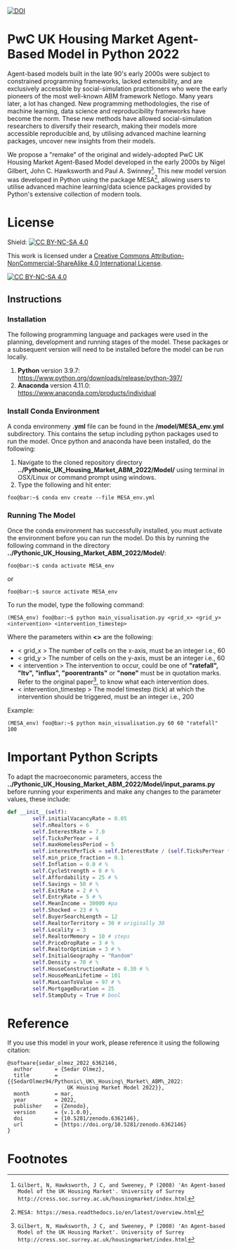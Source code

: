 [![DOI](https://zenodo.org/badge/470177027.svg)](https://zenodo.org/badge/latestdoi/470177027)


# PwC UK Housing Market Agent-Based Model in Python 2022
Agent-based models built in the late 90's early 2000s were subject to constrained programming frameworks, lacked extensibility, and are exclusively accessible by social-simulation practitioners who were the early pioneers of the most well-known ABM framework Netlogo. Many years later, a lot has changed. New programming methodologies, the rise of machine learning, data science and reproducibility frameworks have become the norm. These new methods have allowed social-simulation researchers to diversify their research, making their models more accessible reproducible and, by utilising advanced machine learning packages, uncover new insights from their models.

We propose a "remake" of the original and widely-adopted PwC UK Housing Market Agent-Based Model developed in the early 2000s by Nigel Gilbert, John C. Hawksworth and Paul A. Swinney[^1]. This new model version was developed in Python using the package MESA[^2], allowing users to utilise advanced machine learning/data science packages provided by Python's extensive collection of modern tools.

# License
Shield: [![CC BY-NC-SA 4.0][cc-by-nc-sa-shield]][cc-by-nc-sa]

This work is licensed under a
[Creative Commons Attribution-NonCommercial-ShareAlike 4.0 International License][cc-by-nc-sa].

[![CC BY-NC-SA 4.0][cc-by-nc-sa-image]][cc-by-nc-sa]

[cc-by-nc-sa]: http://creativecommons.org/licenses/by-nc-sa/4.0/
[cc-by-nc-sa-image]: https://licensebuttons.net/l/by-nc-sa/4.0/88x31.png
[cc-by-nc-sa-shield]: https://img.shields.io/badge/License-CC%20BY--NC--SA%204.0-lightgrey.svg


## Instructions


### Installation
The following programming language and packages were used in the planning, development and running  stages of the model. These packages or a subsequent version will need to be installed before the model can be run locally.


1. **Python** version 3.9.7: https://www.python.org/downloads/release/python-397/
2. **Anaconda** version 4.11.0: https://www.anaconda.com/products/individual


### Install Conda Environment
A conda environmeny **.yml** file can be found in the **/model/MESA_env.yml** subdirectory. This contains the setup including python packages used to run the model. Once python and anaconda have been installed, do the following:


1. Navigate to the cloned repository directory **../Pythonic_UK_Housing_Market_ABM_2022/Model/** using terminal in OSX/Linux or command prompt using windows.
2. Type the following and hit enter:
```console
foo@bar:~$ conda env create --file MESA_env.yml
```


### Running The Model
Once the conda environment has successfully installed, you must activate the environment before you can run the model. Do this by running the following command in the directory **../Pythonic_UK_Housing_Market_ABM_2022/Model/**:
```console
foo@bar:~$ conda activate MESA_env
```


or


```console
foo@bar:~$ source activate MESA_env
```


To run the model, type the following command:
```console
(MESA_env) foo@bar:~$ python main_visualisation.py <grid_x> <grid_y> <intervention> <intervention_timestep>
```


Where the parameters within **<>** are the following:
- < grid_x >  The number of cells on the x-axis, must be an integer i.e., 60
- < grid_y >  The number of cells on the y-axis, must be an integer i.e., 60
- < intervention >  The intervention to occur, could be one of **"ratefall", "ltv", "influx", "poorentrants"** or **"none"** must be in quotation marks. Refer to the original paper[^1], to know what each intervention does.
- < intervention_timestep >  The model timestep (tick) at which the intervention should be triggered, must be an integer i.e., 200


Example:
```console
(MESA_env) foo@bar:~$ python main_visualisation.py 60 60 "ratefall" 100
```


# Important Python Scripts
To adapt the macroeconomic parameters, access the **../Pythonic_UK_Housing_Market_ABM_2022/Model/input_params.py** before running your experiments and make any changes to the parameter values, these include:
```python
def __init__(self):
        self.initialVacancyRate = 0.05
        self.nRealtors = 6
        self.InterestRate = 7.0
        self.TicksPerYear = 4
        self.maxHomelessPeriod = 5
        self.interestPerTick = self.InterestRate / (self.TicksPerYear * 100)
        self.min_price_fraction = 0.1
        self.Inflation = 0.0 # %
        self.CycleStrength = 0 # %
        self.Affordability = 25 # %
        self.Savings = 50 # %
        self.ExitRate = 2 # %
        self.EntryRate = 5 # %
        self.MeanIncome = 30000 #pa
        self.Shocked = 23 # %
        self.BuyerSearchLength = 12
        self.RealtorTerritory = 30 # originally 30
        self.Locality = 3
        self.RealtorMemory = 10 # steps
        self.PriceDropRate = 3 # %
        self.RealtorOptimism = 3 # %
        self.InitialGeography = "Random"
        self.Density = 70 # %
        self.HouseConstructionRate = 0.30 # %
        self.HouseMeanLifetime = 101
        self.MaxLoanToValue = 97 # %
        self.MortgageDuration = 25
        self.StampDuty = True # bool
```


# Reference
If you use this model in your work, please reference it using the following citation:
```
@software{sedar_olmez_2022_6362146,
  author       = {Sedar Olmez},
  title        = {{SedarOlmez94/Pythonic\_UK\_Housing\_Market\_ABM\_2022: 
                   UK Housing Market Model 2022}},
  month        = mar,
  year         = 2022,
  publisher    = {Zenodo},
  version      = {v.1.0.0},
  doi          = {10.5281/zenodo.6362146},
  url          = {https://doi.org/10.5281/zenodo.6362146}
}
```


# Footnotes
[^1]: ```Gilbert, N, Hawksworth, J C, and Sweeney, P (2008) 'An Agent-based Model of the UK Housing Market'. University of Surrey http://cress.soc.surrey.ac.uk/housingmarket/index.html```
[^2]: ```MESA: https://mesa.readthedocs.io/en/latest/overview.html```







